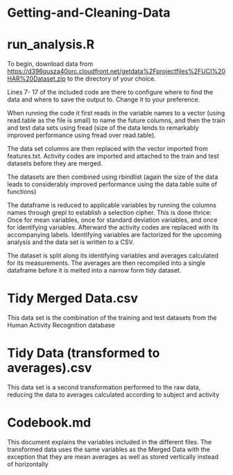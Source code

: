# Getting-and-Cleaning-Data

# run_analysis.R

To begin, download data from https://d396qusza40orc.cloudfront.net/getdata%2Fprojectfiles%2FUCI%20HAR%20Dataset.zip to the directory of your choice.

Lines 7- 17 of the included code are there to configure where to find the data and where to save the output to. Change it to your preference.

When running the code it first reads in the variable names to a vector (using read.table as the file is small) to name the future columns, and then the train and test data sets using fread (size of the data lends to remarkably improved performance using fread over read.table).

The data set columns are then replaced with the vector imported from features.txt. Activity codes are imported and attached to the train and test datasets before they are merged.

The datasets are then combined using rbindlist (again the size of the data leads to considerably improved performance using the data.table suite of functions)

The dataframe is reduced to applicable variables by running the columns names through grepl to establish a selection cipher. This is done thrice: Once for mean variables, once for standard deviation variables, and once for identifying variables. Afterward the activity codes are replaced with its accompanying labels. Identifying variables are factorized for the upcoming analysis and the data set is written to a CSV.

The dataset is split along its identifying variables and averages calculated for its measurements. The averages are then recompiled into a single dataframe before it is melted into a narrow form tidy dataset.

# Tidy Merged Data.csv

This data set is the combination of the training and test datasets from the Human Activity Recognition database

# Tidy Data (transformed to averages).csv

This data set is a second transformation performed to the raw data, reducing the data to averages calculated according to subject and activity

# Codebook.md

This document explains the variables included in the different files. The transformed data uses the same variables as the Merged Data with the exception that they are mean averages as well as stored vertically instead of horizontally
